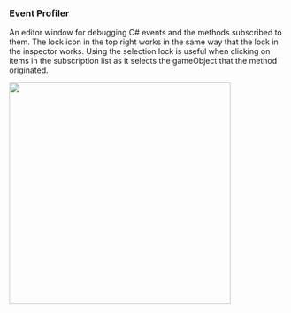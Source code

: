 ### Event Profiler

An editor window for debugging C# events and the methods subscribed to them. The lock icon in the top right works in the same way that the lock in the inspector works. Using the selection lock is useful when clicking on items in the subscription list as it selects the gameObject that the method originated.

<img src="https://i.imgur.com/4ghwLwt.png" width="400">
